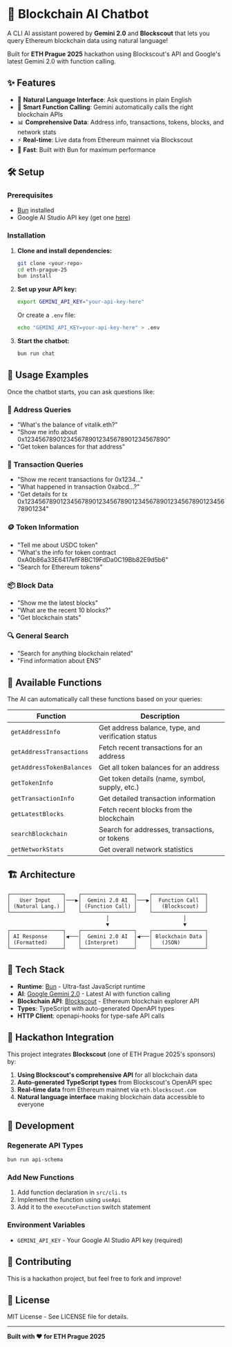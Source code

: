 # 🤖 Blockchain AI Chatbot

A CLI AI assistant powered by **Gemini 2.0** and **Blockscout** that lets you query Ethereum blockchain data using natural language!

Built for **ETH Prague 2025** hackathon using Blockscout's API and Google's latest Gemini 2.0 with function calling.

## ✨ Features

- 🧠 **Natural Language Interface**: Ask questions in plain English
- 🔧 **Smart Function Calling**: Gemini automatically calls the right blockchain APIs
- 📊 **Comprehensive Data**: Address info, transactions, tokens, blocks, and network stats
- ⚡ **Real-time**: Live data from Ethereum mainnet via Blockscout
- 🚀 **Fast**: Built with Bun for maximum performance

## 🛠️ Setup

### Prerequisites

- [Bun](https://bun.sh) installed
- Google AI Studio API key (get one [here](https://makersuite.google.com/app/apikey))

### Installation

1. **Clone and install dependencies:**
   ```bash
   git clone <your-repo>
   cd eth-prague-25
   bun install
   ```

2. **Set up your API key:**
   ```bash
   export GEMINI_API_KEY="your-api-key-here"
   ```
   
   Or create a `.env` file:
   ```bash
   echo "GEMINI_API_KEY=your-api-key-here" > .env
   ```

3. **Start the chatbot:**
   ```bash
   bun run chat
   ```

## 💬 Usage Examples

Once the chatbot starts, you can ask questions like:

### 🏦 Address Queries
- "What's the balance of vitalik.eth?"
- "Show me info about 0x1234567890123456789012345678901234567890"
- "Get token balances for that address"

### 📝 Transaction Queries  
- "Show me recent transactions for 0x1234..."
- "What happened in transaction 0xabcd...?"
- "Get details for tx 0x1234567890123456789012345678901234567890123456789012345678901234"

### 🪙 Token Information
- "Tell me about USDC token"
- "What's the info for token contract 0xA0b86a33E6417efF8BC19FdDa0C19Bb82E9d5b6"
- "Search for Ethereum tokens"

### 📦 Block Data
- "Show me the latest blocks"
- "What are the recent 10 blocks?"
- "Get blockchain stats"

### 🔍 General Search
- "Search for anything blockchain related"
- "Find information about ENS"

## 🔧 Available Functions

The AI can automatically call these functions based on your queries:

| Function                  | Description                                        |
| ------------------------- | -------------------------------------------------- |
| `getAddressInfo`          | Get address balance, type, and verification status |
| `getAddressTransactions`  | Fetch recent transactions for an address           |
| `getAddressTokenBalances` | Get all token balances for an address              |
| `getTokenInfo`            | Get token details (name, symbol, supply, etc.)     |
| `getTransactionInfo`      | Get detailed transaction information               |
| `getLatestBlocks`         | Fetch recent blocks from the blockchain            |
| `searchBlockchain`        | Search for addresses, transactions, or tokens      |
| `getNetworkStats`         | Get overall network statistics                     |

## 🏗️ Architecture

```
┌─────────────────┐    ┌─────────────────┐    ┌─────────────────┐
│   User Input    │───▶│  Gemini 2.0 AI  │───▶│  Function Call  │
│ (Natural Lang.) │    │ (Function Call) │    │   (Blockscout)  │
└─────────────────┘    └─────────────────┘    └─────────────────┘
                                │                        │
                                ▼                        ▼
┌─────────────────┐    ┌─────────────────┐    ┌─────────────────┐
│ AI Response     │◀───│  Gemini 2.0 AI  │◀───│ Blockchain Data │
│ (Formatted)     │    │ (Interpret)     │    │   (JSON)        │
└─────────────────┘    └─────────────────┘    └─────────────────┘
```

## 🚀 Tech Stack

- **Runtime**: [Bun](https://bun.sh) - Ultra-fast JavaScript runtime
- **AI**: [Google Gemini 2.0](https://ai.google.dev/) - Latest AI with function calling
- **Blockchain API**: [Blockscout](https://blockscout.com/) - Ethereum blockchain explorer API
- **Types**: TypeScript with auto-generated OpenAPI types
- **HTTP Client**: openapi-hooks for type-safe API calls

## 🎯 Hackathon Integration

This project integrates **Blockscout** (one of ETH Prague 2025's sponsors) by:

1. **Using Blockscout's comprehensive API** for all blockchain data
2. **Auto-generated TypeScript types** from Blockscout's OpenAPI spec
3. **Real-time data** from Ethereum mainnet via `eth.blockscout.com`
4. **Natural language interface** making blockchain data accessible to everyone

## 🔄 Development

### Regenerate API Types
```bash
bun run api-schema
```

### Add New Functions
1. Add function declaration in `src/cli.ts`
2. Implement the function using `useApi`
3. Add it to the `executeFunction` switch statement

### Environment Variables
- `GEMINI_API_KEY` - Your Google AI Studio API key (required)

## 🤝 Contributing

This is a hackathon project, but feel free to fork and improve!

## 📄 License

MIT License - See LICENSE file for details.

---

**Built with ❤️ for ETH Prague 2025**
